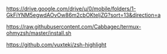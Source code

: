 https://drive.google.com/drive/u/0/mobile/folders/1-GkFiYNM5egwdAOvOw86m2cbOKteljZG?sort=13&direction=a

https://raw.githubusercontent.com/Cabbagec/termux-ohmyzsh/master/install.sh

https://github.com/vuxteki/zsh-highlight
